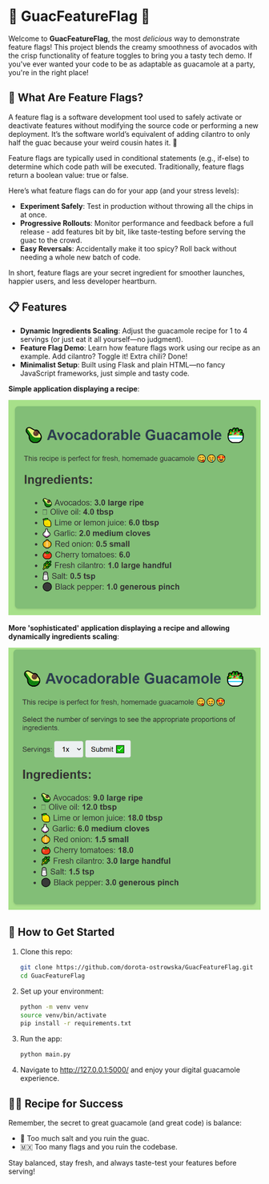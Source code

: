 # 🥑 GuacFeatureFlag 🥑

Welcome to **GuacFeatureFlag**, the most _delicious_ way to demonstrate feature flags! This project blends the creamy smoothness of avocados with the crisp functionality of feature toggles to bring you a tasty tech demo. If you've ever wanted your code to be as adaptable as guacamole at a party, you're in the right place!

## 🧩 What Are Feature Flags?

A feature flag is a software development tool used to safely activate or deactivate features without modifying the source code or performing a new deployment. It’s the software world’s equivalent of adding cilantro to only half the guac because your weird cousin hates it. 🌱

Feature flags are typically used in conditional statements (e.g., if-else) to determine which code path will be executed. Traditionally, feature flags return a boolean value: true or false. 

Here’s what feature flags can do for your app (and your stress levels):

* **Experiment Safely**: Test in production without throwing all the chips in at once.
* **Progressive Rollouts**: Monitor performance and feedback before a full release - add features bit by bit, like taste-testing before serving the guac to the crowd.
* **Easy Reversals**: Accidentally make it too spicy? Roll back without needing a whole new batch of code.

In short, feature flags are your secret ingredient for smoother launches, happier users, and less developer heartburn.

## 📋 Features

* **Dynamic Ingredients Scaling**: Adjust the guacamole recipe for 1 to 4 servings (or just eat it all yourself—no judgment).
* **Feature Flag Demo**: Learn how feature flags work using our recipe as an example. Add cilantro? Toggle it! Extra chili? Done!
* **Minimalist Setup**: Built using Flask and plain HTML—no fancy JavaScript frameworks, just simple and tasty code.


**Simple application displaying a recipe**:

![alt text](recipe-simple.png)

**More 'sophisticated' application displaying a recipe and allowing dynamically ingredients scaling**:

![alt text](recipe-with-form.png)

## 🚀 How to Get Started

1. Clone this repo:

    ```bash
    git clone https://github.com/dorota-ostrowska/GuacFeatureFlag.git
    cd GuacFeatureFlag
    ```

2. Set up your environment:

    ```bash
    python -m venv venv
    source venv/bin/activate
    pip install -r requirements.txt
    ```

3. Run the app:

    ```bash
    python main.py
    ```

4. Navigate to http://127.0.0.1:5000/ and enjoy your digital guacamole experience.

## 👩‍🍳 Recipe for Success

Remember, the secret to great guacamole (and great code) is balance:

* 🧂 Too much salt and you ruin the guac.
* 🇲🇽 Too many flags and you ruin the codebase.

Stay balanced, stay fresh, and always taste-test your features before serving!
